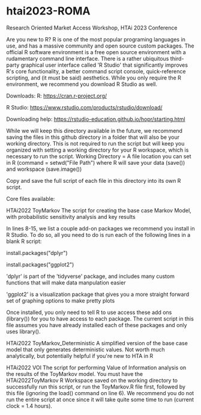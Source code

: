 # htai2023-ROMA

Research Oriented Market Access Workshop, HTAi 2023 Conference

Are you new to R?
R is one of the most popular programing languages in use, and has a massive community and open source custom packages. The official R software environment is a free open source environment with a rudamentary command line interface. There is a rather ubiquitous third-party graphical user interface called 'R Studio' that significantly improves R's core functionality, a better command script console, quick-reference scripting, and (it must be said) aesthetics. While you only require the R environment, we recommend you download R Studio as well.

Downloads: R: https://cran.r-project.org/

R Studio: https://www.rstudio.com/products/rstudio/download/

Downloading help: https://rstudio-education.github.io/hopr/starting.html

While we will keep this directory available in the future, we recommend saving the files in this github directory in a folder that will also be your working directory. This is not required to run the script but will keep you organized with setting a working directory for your R workspace, which is necessary to run the script. Working Directory = A file location you can set in R (command = setwd("File Path") where R will save your data (save()) and workspace (save.image())

Copy and save the full script of each file in this directory into its own R script.

Core files available:

HTAi2022 ToyMarkov
The script for creating the base case Markov Model, with probabilistic sensitivity analysis and key results

In lines 8-15, we list a couple add-on packages we recommend you install in R Studio. To do so, all you need to do is run each of the following lines in a blank R script:

install.packages("dplyr")

install.packages("ggplot2")

'dplyr' is part of the 'tidyverse' package, and includes many custom functions that will make data manpulation easier

'ggplot2' is a visualization package that gives you a more straight forward set of graphing options to make pretty plots

Once installed, you only need to tell R to use access these add ons (library()) for you to have access to each package. The current script in this file assumes you have already installed each of these packages and only uses library().

HTAi2022 ToyMarkov_Deterministic
A simplified version of the base case model that only generates deterministic values. Not worth much analytically, but potentially helpful if you're new to HTA in R

HTAi2022 VOI
The script for performing Value of Information analysis on the results of the ToyMarkov model. You must have the HTAi2022ToyMarkov R Workspace saved on the working directory to successfully run this script, or run the ToyMarkov.R file first, followed by this file (ignoring the load() command on line 6). We recommend you do not run the entire script at once since it will take quite some time to run (current clock = 1.4 hours).
